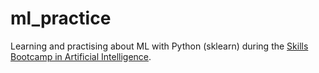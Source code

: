 # ml_practice
Learning and practising about ML with Python (sklearn) during the [Skills Bootcamp in Artificial Intelligence](https://instituteofcoding.org/skillsbootcamps/course/skills-bootcamp-in-artificial-intelligence/).
